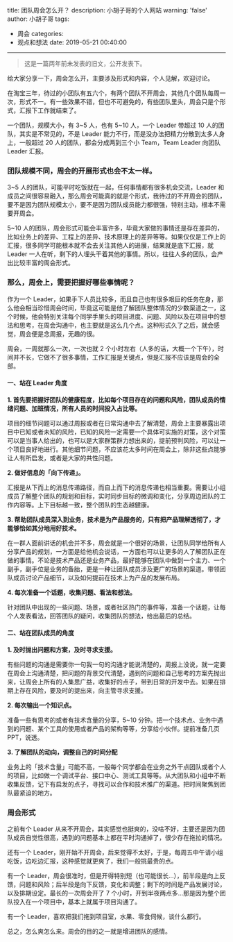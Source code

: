 title: 团队周会怎么开？
description: 小胡子哥的个人网站
warning: 'false'
author: 小胡子哥
tags:
  - 周会
categories:
  - 观点和想法
date: 2019-05-21 00:40:00
---
> 这是一篇两年前未发表的旧文，公开发表下。

给大家分享一下，周会怎么开，主要涉及形式和内容，个人见解，欢迎讨论。

在淘宝三年，待过的小团队有五六个，有两个团队不开周会，其他几个团队每周一次，形式不一。有一些效果不错，但也不可避免的，有些团队里头，周会只是个形式，汇报下工作就结束了。

一个团队，规模大小，有 3~5 人，也有 5~10 人，一个 Leader 带超过 10 人的团队，其实是不常见的，不是 Leader 能力不行，而是没办法把精力分散到太多人身上，一般超过 20 人的团队，都会分成两到三个小 Team，Team Leader 向团队 Leader 汇报。

### 团队规模不同，周会的开展形式也会不太一样。

3~5 人的团队，可能平时吃饭就在一起，任何事情都有很多机会交流，Leader 和成员之间很容易融入，那么周会可能真的就是个形式，我待过的不开周会的团队，要不是因为团队规模太小，要不是因为团队成员能力都很强，特别主动，根本不需要开周会。

5~10 人的团队，周会形式可能会丰富许多，毕竟大家做的事情还是存在差异的，比如业务上的差异、工程上的差异、技术原理上的差异等等。如果仅仅是工作上的汇报，很多同学可能根本就不会去关注其他人的进展，结果就是底下汇报，就 Leader 一人在听，剩下的人埋头干着其他的事情。所以，往往人多的团队，会产出比较丰富的周会形式。

### 那么，周会上，需要把握好哪些事情呢？

作为一个 Leader，如果手下人员比较多，而且自己也有很多艰巨的任务在身，那么他会相当珍惜周会时间，毕竟这可能是他了解团队整体情况的少数渠道之一，这个时候，他会特别关注每个同学手里头的项目进度、问题、风险以及在项目中的想法和思考，在周会沟通中，也主要就是这么几个点。这种形式久了之后，就会感觉，周会便是念周报，无趣的很。

周会，一周就那么一次，一次也就 2 个小时左右（人多的话，大概一个下午），时间并不长，它做不了很多事情，工作汇报是关键点，但是汇报不应该是周会的全部。

#### 一、站在 Leader 角度

**1. 首先要把握好团队的健康程度，比如每个项目存在的问题和风险，团队成员的情绪问题、加班情况，所有人员的时间投入占比等。**

项目的细节问题可以通过周报或者在日常沟通中去了解清楚，周会上主要暴露出项目中已知或者未知的风险，已知的风险一定需要一个具体可实施的对策，这个对策可以是当事人给出的，也可以是大家群策群力想出来的，提前预判风险，可以让一个项目良好地进行。其他细节问题，不应该花太多时间在周会上，除非这些点能够让人有所启发，或者是大家的共性问题。

**2. 做好信息的「向下传递」。**

汇报是从下而上的消息传递路径，而自上而下的消息传递也相当重要。需要让小组成员了解整个团队的规划和目标，实时同步目标的微调和变化，分享周边团队的工作内容等。上下目标越一致，整个团队的生态越健康。

**3. 帮助团队成员深入到业务，技术是为产品服务的，只有把产品理解透彻了，才能够恰如其分地用好技术。**

在一群人面前讲话的机会并不多，周会就是一个很好的场景，让团队同学给所有人分享产品的规划，一方面是给他机会说话，一方面也可以让更多的人了解团队正在做的事情。不论是技术产品还是业务产品，最好能够在团队中做到一个主力、一个副手，副手位是业务的备胎，更是一种让团队成员涉及更广的场景的渠道。带领团队成员讨论产品细节，以及如何提前在技术上为产品的发展布局。

**4. 每次准备一个话题，收集问题、看法和想法。**

针对团队中出现的一些问题、场景，或者社区热门的事件等，准备一个话题，让每个人发表看法，回答团队的疑问，收集团队的想法，给出最后的总结。

#### 二、站在团队成员的角度

**1. 及时抛出问题和方案，及时寻求支援。**

有些问题的沟通是需要你一句我一句的沟通才能说清楚的，周报上没说，就一定要在周会上沟通清楚，把问题的背景交代清楚，遇到的问题和自己思考的方案先抛出来，让周会上所有的人集思广益，收集好的点子，带到日常的开发中去。如果在排期上存在风险，要及时的提出来，向主管寻求支援。

**2. 每次输出一个知识点。**

准备一些有思考的或者有技术含量的分享，5~10 分钟。把一个技术点、业务中遇到的问题、某个工具的使用或者产品的架构等等，分享给小伙伴。提前准备几页 PPT，说透。

**3. 了解团队的动向，调整自己的时间分配**

业务上的「技术含量」可能不高，一般每个同学都会在业务之外干点团队或者个人的项目，比如做一个调试平台、接口中心、测试工具等等。从大团队和小组中不断收集反馈，记下有启发的点子，寻找可以合作和技术推广的渠道。把时间聚焦到团队最紧迫的地方。


### 周会形式

之前有个 Leader 从来不开周会，其实感觉也挺爽的，没啥不好，主要还是因为团队成员自觉性很高，遇到的问题基本上都在平时沟通掉了，很少存在拖拉的情况。

还有一个 Leader，刚开始不开周会，后来觉得不太好，于是，每周五中午请小组吃饭，边吃边汇报，这种感觉就更爽了，我们一般挑最贵的点。

有一个 Leader，周会很准时，但是开得特别短（也可能很长...），前半段是向上反馈，问题和风险；后半段是向下反馈，变化和调整；剩下的时间是产品发展讨论，以及排期设定。最长的一次周会开了 7 个小时，开到半夜两点多...那是因为整个团队投入在一个项目中，基本上就属于项目沟通了。

有一个 Leader，喜欢把我们拖到项目室，水果、零食伺候，谈什么都行。

总之，怎么爽怎么来。周会的目的之一就是增进团队的感情。